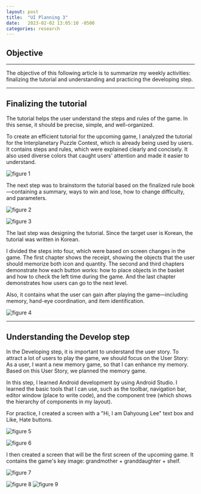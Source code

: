 ```yaml
---
layout: post
title:  "UI Planning 3"
date:   2023-02-02 13:05:10 -0500
categories: research
---
```


## Objective

---
The objective of this following article is to summarize my weekly activities: finalizing the tutorial and understanding and practicing the developing step.

---

## Finalizing the tutorial

The tutorial helps the user understand the steps and rules of the game. In this sense, it should be precise, simple, and well-organized.

To create an efficient tutorial for the upcoming game, I analyzed the tutorial for the Interplanetary Puzzle Contest, which is already being used by users. It contains steps and rules, which were explained clearly and concisely. It also used diverse colors that caught users' attention and made it easier to understand.

![figure 1](https://res.cloudinary.com/da7rg3ojv/image/upload/v1675458680/%EC%8A%A4%ED%81%AC%EB%A6%B0%EC%83%B7_2023-02-03_%EC%98%A4%ED%9B%84_4.11.16_dpewrz.png)

The next step was to brainstorm the tutorial based on the finalized rule book—containing a summary, ways to win and lose, how to change difficulty, and parameters.

![figure 2](https://res.cloudinary.com/da7rg3ojv/image/upload/v1675459071/%EC%8A%A4%ED%81%AC%EB%A6%B0%EC%83%B7_2023-02-03_%EC%98%A4%ED%9B%84_4.17.47_omqvv0.png)

![figure 3](https://res.cloudinary.com/da7rg3ojv/image/upload/v1675459107/%EC%8A%A4%ED%81%AC%EB%A6%B0%EC%83%B7_2023-02-03_%EC%98%A4%ED%9B%84_4.18.23_h80daw.png)

The last step was designing the tutorial. Since the target user is Korean, the tutorial was written in Korean.

I divided the steps into four, which were based on screen changes in the game. The first chapter shows the receipt, showing the objects that the user should memorize both icon and quantity. The second and third chapters demonstrate how each button works: how to place objects in the basket and how to check the left time during the game. And the last chapter demonstrates how users can go to the next level.

Also, it contains what the user can gain after playing the game—including memory, hand-eye coordination, and item identification.

![figure 4](https://res.cloudinary.com/da7rg3ojv/image/upload/v1675459146/%EC%8A%A4%ED%81%AC%EB%A6%B0%EC%83%B7_2023-02-03_%EC%98%A4%ED%9B%84_4.19.03_jg6r4p.png)

---

## Understanding the Develop step

In the Developing step, it is important to understand the user story. To attract a lot of users to play the game, we should focus on the User Story: As a user, I want a new memory game, so that I can enhance my memory. Based on this User Story, we planned the memory game. 

In this step, I learned Android development by using Android Studio. I learned the basic tools that I can use, such as the toolbar, navigation bar, editor window (place to write code), and the component tree (which shows the hierarchy of components in my layout).

For practice, I created a screen with a "Hi, I am Dahyoung Lee" text box and Like, Hate buttons.

![figure 5](https://res.cloudinary.com/da7rg3ojv/image/upload/v1675461916/%EC%8A%A4%ED%81%AC%EB%A6%B0%EC%83%B7_2023-02-03_%EC%98%A4%ED%9B%84_5.05.13_xth3cd.png)

![figure 6]()

I then created a screen that will be the first screen of the upcoming game. It contains the game's key image: grandmother + granddaughter + shelf.

![figure 7](https://res.cloudinary.com/da7rg3ojv/image/upload/v1675460830/%EC%8A%A4%ED%81%AC%EB%A6%B0%EC%83%B7_2023-02-03_%EC%98%A4%ED%9B%84_4.47.06_ikm1f0.png)

![figure 8](https://res.cloudinary.com/da7rg3ojv/image/upload/v1675460883/%EC%8A%A4%ED%81%AC%EB%A6%B0%EC%83%B7_2023-02-03_%EC%98%A4%ED%9B%84_4.47.59_cnotov.png)
![figure 9](https://res.cloudinary.com/da7rg3ojv/image/upload/v1675460892/%EC%8A%A4%ED%81%AC%EB%A6%B0%EC%83%B7_2023-02-03_%EC%98%A4%ED%9B%84_4.48.09_rkxq1u.png)
